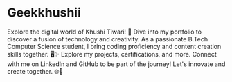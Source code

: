 # Geekkhushii
 Explore the digital world of Khushi Tiwari! 🚀 Dive into my portfolio to discover a fusion of technology and creativity. As a passionate B.Tech Computer Science student, I bring coding proficiency and content creation skills together. 🖥️✨ Explore my projects, certifications, and more. Connect with me on LinkedIn and GitHub to be part of the journey! Let's innovate and create together. 🌐🤝
